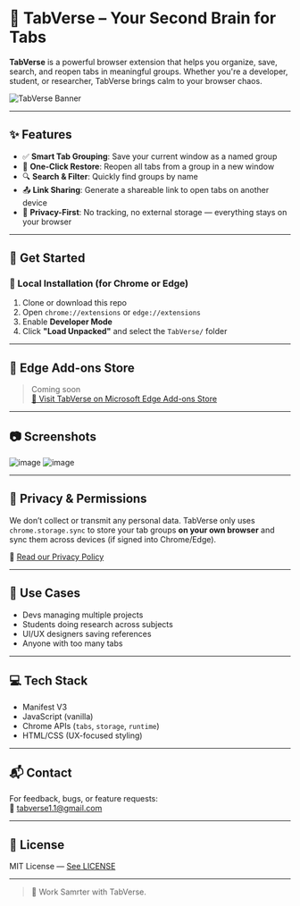 # 🔖 TabVerse – Your Second Brain for Tabs

**TabVerse** is a powerful browser extension that helps you organize, save, search, and reopen tabs in meaningful groups. Whether you're a developer, student, or researcher, TabVerse brings calm to your browser chaos.

![TabVerse Banner](![icon128](https://github.com/user-attachments/assets/cf1c60d2-6628-4013-8a7e-de01abed749d)
) 

---

## ✨ Features

- ✅ **Smart Tab Grouping**: Save your current window as a named group
- 🔁 **One-Click Restore**: Reopen all tabs from a group in a new window
- 🔍 **Search & Filter**: Quickly find groups by name
- 📤 **Link Sharing**: Generate a shareable link to open tabs on another device
- 🔐 **Privacy-First**: No tracking, no external storage — everything stays on your browser

---

## 🚀 Get Started

### 🧪 Local Installation (for Chrome or Edge)

1. Clone or download this repo  
2. Open `chrome://extensions` or `edge://extensions`  
3. Enable **Developer Mode**
4. Click **"Load Unpacked"** and select the `TabVerse/` folder

---

## 🛒 Edge Add-ons Store

> Coming soon  
[🔗 Visit TabVerse on Microsoft Edge Add-ons Store](#)

---

## 📷 Screenshots

![image](https://github.com/user-attachments/assets/8786b669-650a-49b9-bc42-4feee57a1aed)
![image](https://github.com/user-attachments/assets/282df00a-b9bc-43b8-a23e-73be4dcdac60)


---

## 🔐 Privacy & Permissions

We don’t collect or transmit any personal data. TabVerse only uses `chrome.storage.sync` to store your tab groups **on your own browser** and sync them across devices (if signed into Chrome/Edge).

📖 [Read our Privacy Policy](privacy.html)

---

## 🧠 Use Cases

- Devs managing multiple projects
- Students doing research across subjects
- UI/UX designers saving references
- Anyone with too many tabs

---

## 💻 Tech Stack

- Manifest V3
- JavaScript (vanilla)
- Chrome APIs (`tabs`, `storage`, `runtime`)
- HTML/CSS (UX-focused styling)

---

## 📬 Contact

For feedback, bugs, or feature requests:  
📧 [tabverse1.1@gmail.com](mailto:tabverse.support@gmail.com)

---

## 📄 License

MIT License — [See LICENSE](LICENSE)

---

> 🔖 Work Samrter with TabVerse.

